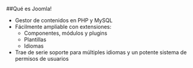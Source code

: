 ##Qué es Joomla!
* Gestor de contenidos en PHP y MySQL
* Fácilmente ampliable con extensiones:
  * Componentes, módulos y plugins
  * Plantillas
  * Idiomas
* Trae de serie soporte para múltiples idiomas y un potente sistema de permisos de usuarios